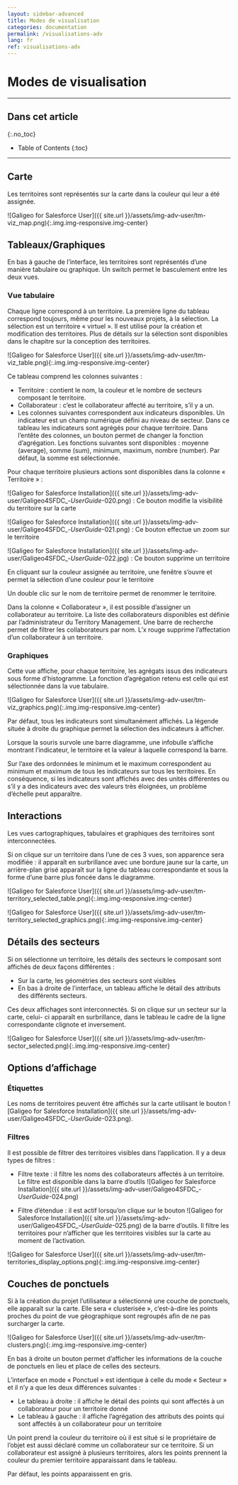 ```yaml
---
layout: sidebar-advanced
title: Modes de visualisation
categories: documentation
permalink: /visualisations-adv
lang: fr
ref: visualisations-adv
---
```


# Modes de visualisation

---

## Dans cet article
{:.no_toc}

* Table of Contents
{:toc}

---

## Carte

Les territoires sont représentés sur la carte dans la couleur qui leur a été assignée.

![Galigeo for Salesforce User]({{ site.url }}/assets/img-adv-user/tm-viz_map.png){:.img.img-responsive.img-center}

## Tableaux/Graphiques

En bas à gauche de l’interface, les territoires sont représentés d’une manière tabulaire ou graphique. Un switch permet le basculement entre les deux vues.

### Vue tabulaire

Chaque ligne correspond à un territoire. La première ligne du tableau correspond toujours, même pour les nouveaux projets, à la sélection. La sélection est un territoire « virtuel ». Il est utilisé pour la création et modification des territoires. Plus de détails sur la sélection sont disponibles dans le chapitre sur la conception des territoires.

![Galigeo for Salesforce User]({{ site.url }}/assets/img-adv-user/tm-viz_table.png){:.img.img-responsive.img-center}

Ce tableau comprend les colonnes suivantes :

- Territoire : contient le nom, la couleur et le nombre de secteurs composant le territoire.
- Collaborateur : c’est le collaborateur affecté au territoire, s’il y a un. 
- Les colonnes suivantes correspondent aux indicateurs disponibles. Un indicateur est un champ numérique défini au niveau de secteur. Dans ce tableau les indicateurs sont agrégés pour chaque territoire. Dans l’entête des colonnes, un bouton permet de changer la fonction d’agrégation. Les fonctions suivantes sont disponibles : moyenne (average), somme (sum), minimum, maximum, nombre (number). Par défaut, la somme est sélectionnée.

Pour chaque territoire plusieurs actions sont disponibles dans la colonne « Territoire » :

![Galigeo for Salesforce Installation]({{ site.url }}/assets/img-adv-user/Galigeo4SFDC_-_UserGuide_-020.png) : Ce bouton modifie la visibilité du territoire sur la carte

![Galigeo for Salesforce Installation]({{ site.url }}/assets/img-adv-user/Galigeo4SFDC_-_UserGuide_-021.png) : Ce bouton effectue un zoom sur le territoire

![Galigeo for Salesforce Installation]({{ site.url }}/assets/img-adv-user/Galigeo4SFDC_-_UserGuide_-022.jpg) : Ce bouton supprime un territoire

En cliquant sur la couleur assignée au territoire, une fenêtre s’ouvre et permet la sélection d’une couleur pour le territoire

Un double clic sur le nom de territoire permet de renommer le territoire.

Dans la colonne « Collaborateur », il est possible d’assigner un collaborateur au territoire. La liste des collaborateurs disponibles est définie par l’administrateur du Territory Management. Une barre de recherche permet de filtrer les collaborateurs par nom. L’x rouge supprime l’affectation d’un collaborateur à un territoire.

### Graphiques

Cette vue affiche, pour chaque territoire, les agrégats issus des indicateurs sous forme d’histogramme. La fonction d’agrégation retenu est celle qui est sélectionnée dans la vue tabulaire.

![Galigeo for Salesforce User]({{ site.url }}/assets/img-adv-user/tm-viz_graphics.png){:.img.img-responsive.img-center}

Par défaut, tous les indicateurs sont simultanément affichés. La légende située à droite du graphique permet la sélection des indicateurs à afficher.

Lorsque la souris survole une barre diagramme, une infobulle s’affiche montrant l’indicateur, le territoire et la valeur à laquelle correspond la barre.

Sur l’axe des ordonnées le minimum et le maximum correspondent au minimum et maximum de tous les indicateurs sur tous les territoires. En conséquence, si les indicateurs sont affichés avec des unités différentes ou s’il y a des indicateurs avec des valeurs très éloignées, un problème d’échelle peut apparaître.

## Interactions

Les vues cartographiques, tabulaires et graphiques des territoires sont interconnectées. 

Si on clique sur un territoire dans l’une de ces 3 vues, son apparence sera modifiée : il apparaît en surbrillance avec une bordure jaune sur la carte, un arrière-plan grisé apparaît sur la ligne du tableau correspondante et sous la forme d’une barre plus foncée dans le diagramme.

![Galigeo for Salesforce User]({{ site.url }}/assets/img-adv-user/tm-territory_selected_table.png){:.img.img-responsive.img-center}

![Galigeo for Salesforce User]({{ site.url }}/assets/img-adv-user/tm-territory_selected_graphics.png){:.img.img-responsive.img-center}

## Détails des secteurs

Si on sélectionne un territoire, les détails des secteurs le composant sont affichés de deux façons différentes :

- Sur la carte, les géométries des secteurs sont visibles
- En bas à droite de l’interface, un tableau affiche le détail des attributs des différents secteurs.

Ces deux affichages sont interconnectés. Si on clique sur un secteur sur la carte, celui- ci apparaît en surbrillance, dans le tableau le cadre de la ligne correspondante clignote et inversement.

![Galigeo for Salesforce User]({{ site.url }}/assets/img-adv-user/tm-sector_selected.png){:.img.img-responsive.img-center}

## Options d’affichage

### Étiquettes

Les noms de territoires peuvent être affichés sur la carte utilisant le bouton ![Galigeo for Salesforce Installation]({{ site.url }}/assets/img-adv-user/Galigeo4SFDC_-_UserGuide_-023.png).

### Filtres

Il est possible de filtrer des territoires visibles dans l’application. Il y a deux types de filtres :

- Filtre texte : il filtre les noms des collaborateurs affectés à un territoire. Le filtre est disponible dans la barre d’outils ![Galigeo for Salesforce Installation]({{ site.url }}/assets/img-adv-user/Galigeo4SFDC_-_UserGuide_-024.png)

- Filtre d’étendue : il est actif lorsqu’on clique sur le bouton ![Galigeo for Salesforce Installation]({{ site.url }}/assets/img-adv-user/Galigeo4SFDC_-_UserGuide_-025.png) de la barre d’outils. Il filtre les territoires pour n’afficher que les territoires visibles sur la carte au moment de l’activation.

![Galigeo for Salesforce User]({{ site.url }}/assets/img-adv-user/tm-territories_display_options.png){:.img.img-responsive.img-center}

## Couches de ponctuels

Si à la création du projet l’utilisateur a sélectionné une couche de ponctuels, elle apparaît sur la carte. Elle sera « clusterisée », c’est-à-dire les points proches du point de vue géographique sont regroupés afin de ne pas surcharger la carte.

![Galigeo for Salesforce User]({{ site.url }}/assets/img-adv-user/tm-clusters.png){:.img.img-responsive.img-center}

En bas à droite un bouton permet d’afficher les informations de la couche de ponctuels en lieu et place de celles des secteurs.

L’interface en mode « Ponctuel » est identique à celle du mode « Secteur » et il n’y a que les deux différences suivantes :

- Le tableau à droite : il affiche le détail des points qui sont affectés à un collaborateur pour un territoire donné
- Le tableau à gauche : il affiche l’agrégation des attributs des points qui sont affectés à un collaborateur pour un territoire

Un point prend la couleur du territoire où il est situé si le propriétaire de l’objet est aussi déclaré comme un collaborateur sur ce territoire. Si un collaborateur est assigné à plusieurs territoires, alors les points prennent la couleur du premier territoire apparaissant dans le tableau.

Par défaut, les points apparaissent en gris.